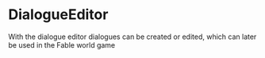 DialogueEditor
==========

With the dialogue editor dialogues can be created or edited, which can later be used in the Fable world game<br />

